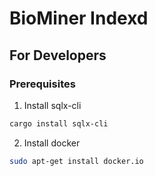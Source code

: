 # BioMiner Indexd

## For Developers
### Prerequisites

1. Install sqlx-cli

  ```bash
  cargo install sqlx-cli
  ```

2. Install docker

  ```bash
  sudo apt-get install docker.io
  ```